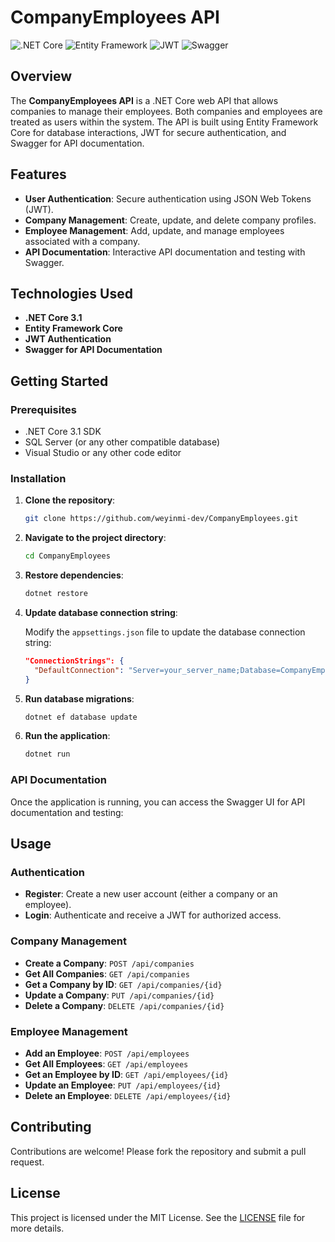 # CompanyEmployees API

![.NET Core](https://img.shields.io/badge/.NET_Core-3.1-blue)
![Entity Framework](https://img.shields.io/badge/Entity_Framework-Core-green)
![JWT](https://img.shields.io/badge/JWT-Authentication-orange)
![Swagger](https://img.shields.io/badge/Swagger-API_Documentation-brightgreen)

## Overview

The **CompanyEmployees API** is a .NET Core web API that allows companies to manage their employees. Both companies and employees are treated as users within the system. The API is built using Entity Framework Core for database interactions, JWT for secure authentication, and Swagger for API documentation.

## Features

- **User Authentication**: Secure authentication using JSON Web Tokens (JWT).
- **Company Management**: Create, update, and delete company profiles.
- **Employee Management**: Add, update, and manage employees associated with a company.
- **API Documentation**: Interactive API documentation and testing with Swagger.

## Technologies Used

- **.NET Core 3.1**
- **Entity Framework Core**
- **JWT Authentication**
- **Swagger for API Documentation**

## Getting Started

### Prerequisites

- .NET Core 3.1 SDK
- SQL Server (or any other compatible database)
- Visual Studio or any other code editor

### Installation

1. **Clone the repository**:

    ```sh
    git clone https://github.com/weyinmi-dev/CompanyEmployees.git
    ```

2. **Navigate to the project directory**:

    ```sh
    cd CompanyEmployees
    ```

3. **Restore dependencies**:

    ```sh
    dotnet restore
    ```

4. **Update database connection string**:

    Modify the `appsettings.json` file to update the database connection string:

    ```json
    "ConnectionStrings": {
      "DefaultConnection": "Server=your_server_name;Database=CompanyEmployeesDB;Trusted_Connection=True;"
    }
    ```

5. **Run database migrations**:

    ```sh
    dotnet ef database update
    ```

6. **Run the application**:

    ```sh
    dotnet run
    ```

### API Documentation

Once the application is running, you can access the Swagger UI for API documentation and testing:


## Usage

### Authentication

- **Register**: Create a new user account (either a company or an employee).
- **Login**: Authenticate and receive a JWT for authorized access.

### Company Management

- **Create a Company**: `POST /api/companies`
- **Get All Companies**: `GET /api/companies`
- **Get a Company by ID**: `GET /api/companies/{id}`
- **Update a Company**: `PUT /api/companies/{id}`
- **Delete a Company**: `DELETE /api/companies/{id}`

### Employee Management

- **Add an Employee**: `POST /api/employees`
- **Get All Employees**: `GET /api/employees`
- **Get an Employee by ID**: `GET /api/employees/{id}`
- **Update an Employee**: `PUT /api/employees/{id}`
- **Delete an Employee**: `DELETE /api/employees/{id}`

## Contributing

Contributions are welcome! Please fork the repository and submit a pull request.

## License

This project is licensed under the MIT License. See the [LICENSE](LICENSE) file for more details.
